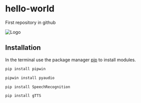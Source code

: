# hello-world
First repository in github

![Logo][1]

[1]: https://commonmark.org/help/images/favicon.png
"Creative Commons licensed"
## Installation

In the terminal use the package manager [pip](https://pip.pypa.io/en/stable/) to install modules.

```bash
pip install pipwin
```
```bash
pipwin install pyaudio
```
```bash
pip install SpeechRecognition
```
```
pip install gTTS
```
